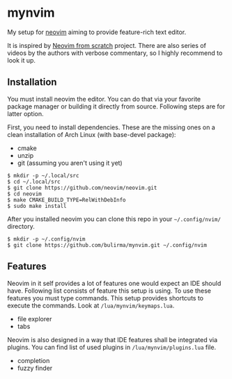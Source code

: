 # mynvim

My setup for [neovim](https://github.com/neovim/neovim) aiming to provide feature-rich text editor.

It is inspired by [Neovim from scratch](httpsL//github.com/LunarVim/Neovim-from-scratch) project. There are also series of videos by the authors with verbose commentary, so I highly recommend to look it up.

## Installation

You must install neovim the editor. You can do that via your favorite package manager or building it directly from source.
Following steps are for latter option.

First, you need to install dependencies. These are the missing ones on a clean installation of Arch Linux (with base-devel package):

- cmake
- unzip
- git (assuming you aren't using it yet)

```
$ mkdir -p ~/.local/src
$ cd ~/.local/src
$ git clone https://github.com/neovim/neovim.git
$ cd neovim
$ make CMAKE_BUILD_TYPE=RelWithDebInfo
$ sudo make install
```

After you installed neovim you can clone this repo in your `~/.config/nvim/` directory.

```
$ mkdir -p ~/.config/nvim
$ git clone https://github.com/bulirma/mynvim.git ~/.config/nvim
```

## Features

Neovim in it self provides a lot of features one would expect an IDE should have.
Following list consists of feature this setup is using.
To use these features you must type commands.
This setup provides shortcuts to execute the commands. Look at `/lua/mynvim/keymaps.lua`.

- file explorer
- tabs

Neovim is also designed in a way that IDE features shall be integrated via plugins. You can find list of used plugins in `/lua/mynvim/plugins.lua` file.

- completion
- fuzzy finder
